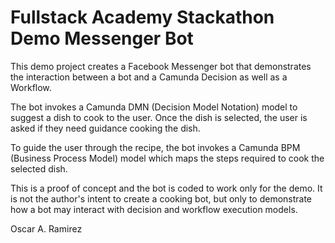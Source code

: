 # Fullstack Academy Stackathon Demo Messenger Bot

This demo project creates a Facebook Messenger bot that demonstrates the 
interaction between a bot and a Camunda Decision as well as a Workflow.

The bot invokes a Camunda DMN (Decision Model Notation) model to suggest
a dish to cook to the user. Once the dish is selected, the user is asked
if they need guidance cooking the dish.

To guide the user through the recipe, the bot invokes a Camunda BPM (Business Process Model) model which maps the steps required to cook the selected dish.

This is a proof of concept and the bot is coded to work only for the demo. It
is not the author's intent to create a cooking bot, but only to demonstrate
how a bot may interact with decision and workflow execution models.

Oscar A. Ramirez
